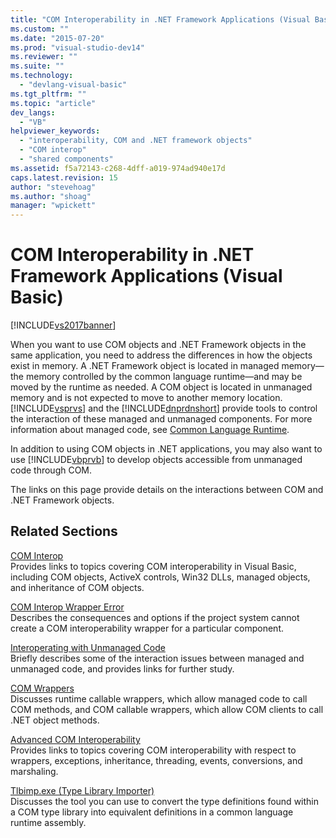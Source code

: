```yaml
---
title: "COM Interoperability in .NET Framework Applications (Visual Basic) | Microsoft Docs"
ms.custom: ""
ms.date: "2015-07-20"
ms.prod: "visual-studio-dev14"
ms.reviewer: ""
ms.suite: ""
ms.technology: 
  - "devlang-visual-basic"
ms.tgt_pltfrm: ""
ms.topic: "article"
dev_langs: 
  - "VB"
helpviewer_keywords: 
  - "interoperability, COM and .NET framework objects"
  - "COM interop"
  - "shared components"
ms.assetid: f5a72143-c268-4dff-a019-974ad940e17d
caps.latest.revision: 15
author: "stevehoag"
ms.author: "shoag"
manager: "wpickett"
---
```

# COM Interoperability in .NET Framework Applications (Visual Basic)
[!INCLUDE[vs2017banner](../../../includes/vs2017banner.md)]

When you want to use COM objects and .NET Framework objects in the same application, you need to address the differences in how the objects exist in memory. A .NET Framework object is located in managed memory—the memory controlled by the common language runtime—and may be moved by the runtime as needed. A COM object is located in unmanaged memory and is not expected to move to another memory location. [!INCLUDE[vsprvs](../../../includes/vsprvs-md.md)] and the [!INCLUDE[dnprdnshort](../../../includes/dnprdnshort-md.md)] provide tools to control the interaction of these managed and unmanaged components. For more information about managed code, see [Common Language Runtime](~/docs/standard/clr.md).  
  
 In addition to using COM objects in .NET applications, you may also want to use [!INCLUDE[vbprvb](../../../includes/vbprvb-md.md)] to develop objects accessible from unmanaged code through COM.  
  
 The links on this page provide details on the interactions between COM and .NET Framework objects.  
  
## Related Sections  
 [COM Interop](../../../visual-basic/programming-guide/com-interop/index.md)  
 Provides links to topics covering COM interoperability in Visual Basic, including COM objects, ActiveX controls, Win32 DLLs, managed objects, and inheritance of COM objects.  
  
 [COM Interop Wrapper Error](/visual-cpp/misc/com-interop-wrapper-error)  
 Describes the consequences and options if the project system cannot create a COM interoperability wrapper for a particular component.  
  
 [Interoperating with Unmanaged Code](~/docs/framework/interop/index.md)  
 Briefly describes some of the interaction issues between managed and unmanaged code, and provides links for further study.  
  
 [COM Wrappers](~/docs/framework/interop/com-wrappers.md)  
 Discusses runtime callable wrappers, which allow managed code to call COM methods, and COM callable wrappers, which allow COM clients to call .NET object methods.  
  
 [Advanced COM Interoperability](http://msdn.microsoft.com/en-us/3ada36e5-2390-4d70-b490-6ad8de92f2fb)  
 Provides links to topics covering COM interoperability with respect to wrappers, exceptions, inheritance, threading, events, conversions, and marshaling.  
  
 [Tlbimp.exe (Type Library Importer)](~/docs/framework/tools/tlbimp-exe-type-library-importer.md)  
 Discusses the tool you can use to convert the type definitions found within a COM type library into equivalent definitions in a common language runtime assembly.